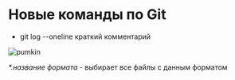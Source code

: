 # Новые команды по Git

* git log --oneline   краткий комментарий

![pumkin](pumkin.jpg)

_*.название формата_ -  выбирает все файлы с данным форматом 
